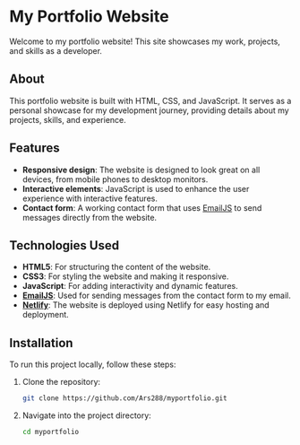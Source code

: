 # My Portfolio Website

Welcome to my portfolio website! This site showcases my work, projects, and skills as a developer.

## About

This portfolio website is built with HTML, CSS, and JavaScript. It serves as a personal showcase for my development journey, providing details about my projects, skills, and experience.

## Features

- **Responsive design**: The website is designed to look great on all devices, from mobile phones to desktop monitors.
- **Interactive elements**: JavaScript is used to enhance the user experience with interactive features.
- **Contact form**: A working contact form that uses [EmailJS](w) to send messages directly from the website.

## Technologies Used

- **HTML5**: For structuring the content of the website.
- **CSS3**: For styling the website and making it responsive.
- **JavaScript**: For adding interactivity and dynamic features.
- **[EmailJS](w)**: Used for sending messages from the contact form to my email.
- **[Netlify](w)**: The website is deployed using Netlify for easy hosting and deployment.

## Installation

To run this project locally, follow these steps:

1. Clone the repository:

   ```bash
   git clone https://github.com/Ars288/myportfolio.git
2. Navigate into the project directory:

   ```bash
   cd myportfolio
